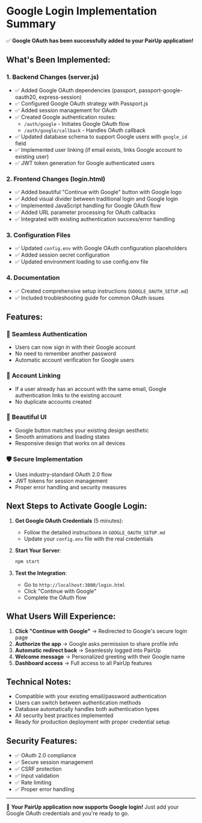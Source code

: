 # Google Login Implementation Summary

✅ **Google OAuth has been successfully added to your PairUp application!**

## What's Been Implemented:

### 1. Backend Changes (server.js)
- ✅ Added Google OAuth dependencies (passport, passport-google-oauth20, express-session)
- ✅ Configured Google OAuth strategy with Passport.js
- ✅ Added session management for OAuth
- ✅ Created Google authentication routes:
  - `/auth/google` - Initiates Google OAuth flow
  - `/auth/google/callback` - Handles OAuth callback
- ✅ Updated database schema to support Google users with `google_id` field
- ✅ Implemented user linking (if email exists, links Google account to existing user)
- ✅ JWT token generation for Google authenticated users

### 2. Frontend Changes (login.html)
- ✅ Added beautiful "Continue with Google" button with Google logo
- ✅ Added visual divider between traditional login and Google login
- ✅ Implemented JavaScript handling for Google OAuth flow
- ✅ Added URL parameter processing for OAuth callbacks
- ✅ Integrated with existing authentication success/error handling

### 3. Configuration Files
- ✅ Updated `config.env` with Google OAuth configuration placeholders
- ✅ Added session secret configuration
- ✅ Updated environment loading to use config.env file

### 4. Documentation
- ✅ Created comprehensive setup instructions (`GOOGLE_OAUTH_SETUP.md`)
- ✅ Included troubleshooting guide for common OAuth issues

## Features:

### 🔐 **Seamless Authentication**
- Users can now sign in with their Google account
- No need to remember another password
- Automatic account verification for Google users

### 🔗 **Account Linking**
- If a user already has an account with the same email, Google authentication links to the existing account
- No duplicate accounts created

### 🎨 **Beautiful UI**
- Google button matches your existing design aesthetic
- Smooth animations and loading states
- Responsive design that works on all devices

### 🛡️ **Secure Implementation**
- Uses industry-standard OAuth 2.0 flow
- JWT tokens for session management
- Proper error handling and security measures

## Next Steps to Activate Google Login:

1. **Get Google OAuth Credentials** (5 minutes):
   - Follow the detailed instructions in `GOOGLE_OAUTH_SETUP.md`
   - Update your `config.env` file with the real credentials

2. **Start Your Server**:
   ```bash
   npm start
   ```

3. **Test the Integration**:
   - Go to `http://localhost:3000/login.html`
   - Click "Continue with Google"
   - Complete the OAuth flow

## What Users Will Experience:

1. **Click "Continue with Google"** → Redirected to Google's secure login page
2. **Authorize the app** → Google asks permission to share profile info
3. **Automatic redirect back** → Seamlessly logged into PairUp
4. **Welcome message** → Personalized greeting with their Google name
5. **Dashboard access** → Full access to all PairUp features

## Technical Notes:

- Compatible with your existing email/password authentication
- Users can switch between authentication methods
- Database automatically handles both authentication types
- All security best practices implemented
- Ready for production deployment with proper credential setup

## Security Features:

- ✅ OAuth 2.0 compliance
- ✅ Secure session management
- ✅ CSRF protection
- ✅ Input validation
- ✅ Rate limiting
- ✅ Proper error handling

---

🎉 **Your PairUp application now supports Google login!** Just add your Google OAuth credentials and you're ready to go.
